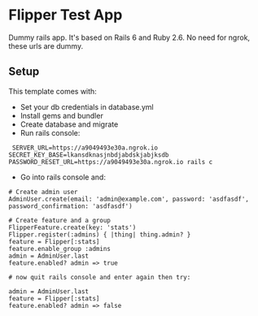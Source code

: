 # Flipper Test App

Dummy rails app. It's based on Rails 6 and Ruby 2.6. No need for ngrok, these urls are dummy.

## Setup

This template comes with:
- Set your db credentials in database.yml
- Install gems and bundler
- Create database and migrate
- Run rails console:
```
 SERVER_URL=https://a9049493e30a.ngrok.io SECRET_KEY_BASE=lkansdknasjnbdjabdskjabjksdb PASSWORD_RESET_URL=https://a9049493e30a.ngrok.io rails c
```
- Go into rails console and:

```
# Create admin user
AdminUser.create(email: 'admin@example.com', password: 'asdfasdf', password_confirmation: 'asdfasdf')

# Create feature and a group
FlipperFeature.create(key: 'stats')
Flipper.register(:admins) { |thing| thing.admin? }
feature = Flipper[:stats]
feature.enable_group :admins
admin = AdminUser.last
feature.enabled? admin => true

# now quit rails console and enter again then try:

admin = AdminUser.last
feature = Flipper[:stats]
feature.enabled? admin => false
```
